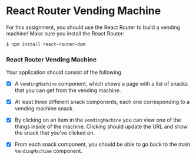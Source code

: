 # React Router Vending Machine

For this assignment, you should use the React Router to build a vending machine! Make sure you install the React Router:

```sh
$ npm install react-router-dom
```

### React Router Vending Machine

Your application should consist of the following

- [x] A `VendingMachine` component, which shows a page with a list of snacks that you can get from the vending machine.

- [x] At least three different snack components, each one corresponding to a vending machine snack.

- [x] By clicking on an item in the `VendingMachine` you can view one of the things inside of the machine. Clicking should update the URL and show the snack that you've clicked on.

- [x] From each snack component, you should be able to go back to the main `VendingMachine` component.
